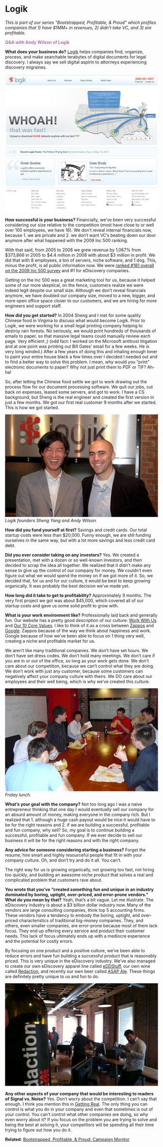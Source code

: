 # Logik

<em>This is part of our series “Bootstrapped, Profitable, &amp; Proud” which profiles companies that 1) have $1MM+ in revenues, 2) didn’t take VC, and 3) are profitable.</em>

<strong><span style="color: #b173ad;">Q&amp;A with Andy Wilson of Logik</span></strong>

<strong>What does your business do?</strong>
<a href="http://logik.com/">Logik</a> helps companies find, organize, process, and make searchable terabytes of digital documents for legal discovery. I always say we sell digital aspirin to attorneys experiencing discovery migraines.

<a href="http://logik.com/" class="image">![site](assets/images/logik_website1.jpg)</a>

<strong>How successful is your business?</strong>
Financially, we’ve been very successful considering our size relative to the competition (most have close to or well over 100 employees, we have 16). We don’t reveal internal financials now, because 1. we are private and 2. we don’t want VC’s beating down our door anymore after what happened with the 2009 Inc 500 ranking.

With that said, from 2005 to 2008 we grew revenue by 1,067% from $373,866 in 2005 to $4.4 million in 2008 with about $3 million in profit. We did that with 8 employees, a ton of servers, niche software, and 1 dog. This, minus the profit, is all public information now. We were <a href="http://www.inc.com/inc5000/2009/company-profile.html?id=200901810">ranked #181 overall on the 2009 Inc 500 survey</a> and #1 for eDiscovery companies.

Getting on the Inc 500 was a great marketing tool for us, because it helped some of our more skeptical, on the fence, customers realize we were indeed legit despite our small size. Although we don’t reveal financials anymore, we have doubled our company size, moved to a new, bigger, and more open office space closer to our customers, and we are hiring for more engineers and support staff.

<strong>How did you get started?</strong>
In 2004 Sheng and I met for some quality Chinese food in Virginia to discuss what would become Logik. Prior to Logik, we were working for a small legal printing company helping to destroy rain forests. No seriously, we would print hundreds of thousands of emails to paper, so that massive legal teams could manually review each page. Very efficient ;) (odd fact: I worked on the Microsoft antitrust litigation and at one point was printing out Bill Gates’ email for a few weeks. He is very long winded.) After a few years of doing this and inhaling enough toner to paint your entire house black a few times over I decided I needed out and to find a better way to solve this problem. I mean, why would you “print” electronic documents to paper? Why not just print them to <span class="caps">PDF</span> or <span class="caps">TIF</span>? Ah-ha!

So, after letting the Chinese food settle we got to work drawing out the process flow for our document processing software. We quit our jobs, cut back on expenses, leased some servers, and got to work. I have a CS background, but Sheng is the real engineer and created the first version in just a few months. We got our first real customer 9 months after we started. This is how we got started.

![founders](assets/images/logik_founders.jpg)
<em>Logik founders Sheng Yang and Andy Wilson.</em>

<strong>How did you fund yourself at first?</strong>
Savings and credit cards. Our total startup costs were less than $20,000. Funny enough, we are still funding ourselves in the same way, but with a lot more savings and less credit card debt.

<strong>Did you ever consider taking on any investors?</strong>
Yes. We created a presentation, met with a dozen or so well-known investors, and then decided to scrap the idea all together. We realized that it didn’t make any sense to give up the control of our company for money. We couldn’t even figure out what we would spend the money on if we got more of it. So, we decided that, for us and for our culture, it would be best to keep growing organically. It was probably the best decision we’ve made yet.

<strong>How long did it take to get to profitability?</strong>
Approximately 9 months. The very first project we got was about $45,000, which covered all of our startup costs and gave us some solid profit to grow with.

<strong>What is your work environment like?</strong>
Professionally laid back and generally fun. Our website has a pretty good description of our culture: <a href="http://logik.com/about/work_with_us/">Work With Us</a> and <a href="http://logik.com/about/our_values">Our 10 Core Values</a>. I like to think of it as a cross between <a href="http://www.zappos.com/">Zappos</a> and <a href="http://www.google.com/">Google</a>. Zappos because of the way we think about happiness and work. Google because of how we’ve been able to focus on 1 thing very well, creating a niche and profitable market for us.

We aren’t like many traditional companies. We don’t have set hours. We don’t have set dress codes. We don’t hold many meetings. We don’t care if you are in or out of the office, so long as your work gets done. We don’t care about our competition, because we can’t control what they are doing. We don’t work with just any customer, because some customers can negatively affect your company culture with theirs. We DO care about our employees and their well being, which is why we’ve created this culture.

![lunch](assets/images/logik_fridaylunch.jpg)
<em>Friday lunch.</em>

<strong>What’s your goal with the company?</strong>
Not too long ago I was a naive entrepreneur thinking that one day I would eventually sell our company for an absurd amount of money, making everyone in the company rich. But I realized that 1. although a huge cash payout would be nice it would have to be for the right reasons and 2. if we are building a successful, profitable and fun company, why sell? So, my goal is to continue building a successful, profitable and fun company. If we ever decide to sell our business it will be for the right reasons and with the right company.

<strong>Any advice for someone considering starting a business?</strong>
Forget the resume, hire smart and highly resourceful people that fit in with your company culture. Oh, and don’t try and do it all. You can’t.

The right way for us is growing organically, not growing too fast, not hiring too quickly, and building an awesome niche product that solves a real and complicated problem that customers rave about.

<strong>You wrote that you’ve “created something fun and unique in an industry dominated by boring, uptight, over-priced, and error-prone vendors.” What do you mean by that?</strong>
Yeah, that’s a bit vague. Let me illustrate. The eDiscovery industry is about a $3 billion dollar industry now. Many of the vendors are large consulting companies, think top 5 accounting firms. These vendors have a tendency to embody the boring, uptight, and over-priced characteristics of traditional big-money companies. They, and others, even smaller companies, are error-prone because most of them lack focus. They end up offering every service and product their customer needs. This lack of focus ultimately ends up with a mediocre experience and the potential for costly errors.

By focusing on one product and a positive culture, we’ve been able to reduce errors and have fun building a successful product that is reasonably priced. This is very unique in the eDiscovery industry. We’ve also managed to create our own eDiscovery apparel line called <a href="http://eddstuff.com/">eDDStuff</a>, our own wine called <a href="http://logik.com/information/redaction">Redaction</a>, and recently our own beer called <a href="http://logik.com/whats_new/entry/asap_ale_-_worlds_1st_ediscovery_beer"><span class="caps">ASAP</span> Ale</a>. These things are definitely pretty unique to us and fun to do.

![office](assets/images/logik_redaction_tasting.jpg)

<strong>Any other aspects of your company that would be interesting to readers of Signal vs. Noise?</strong>
Yes. Don’t worry about the competition. I can’t say that enough. I think you mention this in <a href="http://gettingreal.37signals.com/">Getting Real</a>. The only thing you can control is what you do in your company and even that sometimes is out of your control. You can’t control what other companies are doing, so why even worry about it? If you focus on the problem you are trying to solve and being the best at solving it, your competitors will be spending all their time trying to figure out how you do it.

<strong>Related</strong>: <a href="http://37signals.com/svn/posts/2342-bootstrapped-profitable-proud-campaign-monitor">Bootstrapped, Profitable, &amp; Proud: Campaign Monitor</a>

